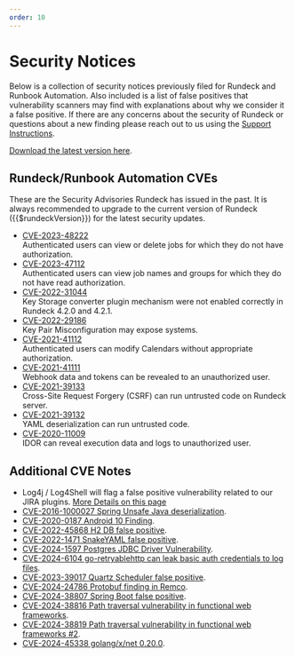 ```yaml
---
order: 10
---
```


# Security Notices

Below is a collection of security notices previously filed for Rundeck and Runbook Automation.  Also included is a list of false positives that vulnerability scanners may find with explanations about why we consider it a false positive.  If there are any concerns about the security of Rundeck or questions about a new finding please reach out to us using the [Support Instructions](/about/getting-help.md).

[Download the latest version here](https://download.rundeck.com).

## Rundeck/Runbook Automation CVEs

These are the Security Advisories Rundeck has issued in the past.  It is always recommended to upgrade to the current version of Rundeck ({{$rundeckVersion}}) for the latest security updates.

* [CVE-2023-48222](cve-2023-48222.md)<br>
    Authenticated users can view or delete jobs for which they do not have authorization.
* [CVE-2023-47112](cve-2023-47112.md)<br>
    Authenticated users can view job names and groups for which they do not have read authorization.
* [CVE-2022-31044](cve-2022-31044.md)<br>
    Key Storage converter plugin mechanism were not enabled correctly in Rundeck 4.2.0 and 4.2.1.
* [CVE-2022-29186](cve-2022-29186.md)<br>
    Key Pair Misconfiguration may expose systems.
* [CVE-2021-41112](cve-2021-41112.md)<br>
    Authenticated users can modify Calendars without appropriate authorization.
* [CVE-2021-41111](cve-2021-41111.md)<br>
    Webhook data and tokens can be revealed to an unauthorized user.
* [CVE-2021-39133](cve-2021-39133.md)<br>
    Cross-Site Request Forgery (CSRF) can run untrusted code on Rundeck server.
* [CVE-2021-39132](cve-2021-39132.md)<br>
    YAML deserialization can run untrusted code.
* [CVE-2020-11009](cve-2020-11009.md)<br>
    IDOR can reveal execution data and logs to unauthorized user.

## Additional CVE Notes

* Log4j / Log4Shell will flag a false positive vulnerability related to our JIRA plugins. [More Details on this page](log4j.md)
* [CVE-2016-1000027 Spring Unsafe Java deserialization](cve-2016-1000027.md).
* [CVE-2020-0187 Android 10 Finding](cve-2020-0187.md).
* [CVE-2022-45868 H2 DB false positive](cve-2022-45868.md).
* [CVE-2022-1471 SnakeYAML false positive](cve-2022-1471.md).
* [CVE-2024-1597 Postgres JDBC Driver Vulnerability](cve-2024-1597.md).
* [CVE-2024-6104 go-retryablehttp can leak basic auth credentials to log files](cve-2024-6104.md).
* [CVE-2023-39017 Quartz Scheduler false positive](cve-2023-39017.md).
* [CVE-2024-24786 Protobuf finding in Remco](cve-2024-38807.md).
* [CVE-2024-38807 Spring Boot false positive](cve-2024-38807.md).
* [CVE-2024-38816 Path traversal vulnerability in functional web frameworks](cve-2024-38816.md).
* [CVE-2024-38819 Path traversal vulnerability in functional web frameworks #2](cve-2024-38819.md).
* [CVE-2024-45338 golang/x/net 0.20.0](cve-2024-38819.md).